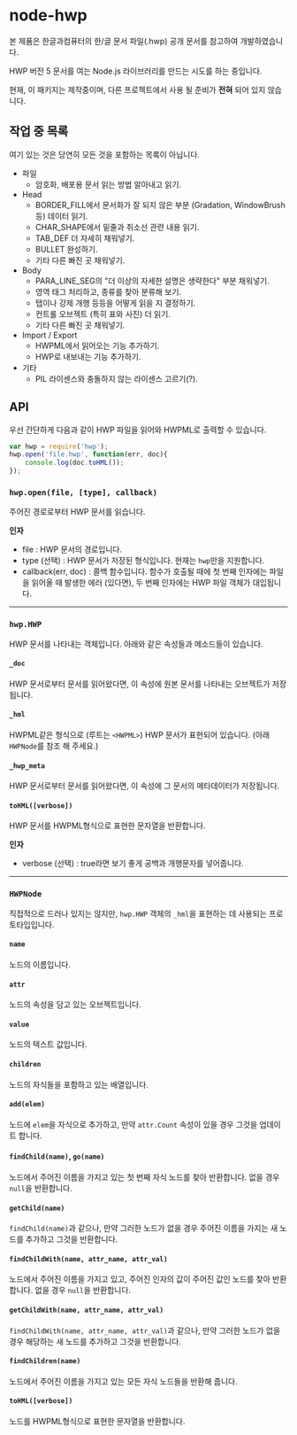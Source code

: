 node-hwp
========
본 제품은 한글과컴퓨터의 한/글 문서 파일(.hwp) 공개 문서를 참고하여 개발하였습니다.

HWP 버전 5 문서를 여는 Node.js 라이브러리를 만드는 시도를 하는 중입니다.

현재, 이 패키지는 제작중이며, 다른 프로젝트에서 사용 될 준비가 **전혀** 되어 있지 않습니다.

작업 중 목록
------------
여기 있는 것은 당연히 모든 것을 포함하는 목록이 아닙니다.

* 파일
	* 암호화, 배포용 문서 읽는 방법 알아내고 읽기.
* Head
	* BORDER_FILL에서 문서화가 잘 되지 않은 부분 (Gradation, WindowBrush 등) 데이터 읽기.
	* CHAR_SHAPE에서 밑줄과 취소선 관련 내용 읽기.
	* TAB_DEF 더 자세히 채워넣기.
	* BULLET 완성하기.
	* 기타 다른 빠진 곳 채워넣기.
* Body
	* PARA_LINE_SEG의 "더 이상의 자세한 설명은 생략한다" 부분 채워넣기.
	* 영역 태그 처리하고, 종류를 찾아 분류해 보기.
	* 탭이나 강제 개행 등등을 어떻게 읽을 지 결정하기.
	* 컨트롤 오브젝트 (특히 표와 사진) 더 읽기.
	* 기타 다른 빠진 곳 채워넣기.
* Import / Export
	* HWPML에서 읽어오는 기능 추가하기.
	* HWP로 내보내는 기능 추가하기.
* 기타
	* PIL 라이센스와 충돌하지 않는 라이센스 고르기(?).

API
---
우선 간단하게 다음과 같이 HWP 파일을 읽어와 HWPML로 출력할 수 있습니다.
```js
var hwp = require('hwp');
hwp.open('file.hwp', function(err, doc){
	console.log(doc.toHML());
});
```

### `hwp.open(file, [type], callback)`
주어진 경로로부터 HWP 문서를 읽습니다.

__인자__

* file : HWP 문서의 경로입니다.
* type (선택) : HWP 문서가 저장된 형식입니다. 현재는 `hwp`만을 지원합니다.
* callback(err, doc) : 콜백 함수입니다. 함수가 호출될 때에 첫 번째 인자에는 파일을 읽어올 때 발생한 에러 (있다면), 두 번째 인자에는 HWP 파일 객체가 대입됩니다.

---------------------------------------------------

### `hwp.HWP`
HWP 문서를 나타내는 객체입니다. 아래와 같은 속성들과 메소드들이 있습니다.

#### `_doc`
HWP 문서로부터 문서를 읽어왔다면, 이 속성에 원본 문서를 나타내는 오브젝트가 저장됩니다.

#### `_hml`
HWPML같은 형식으로 (루트는 `<HWPML>`) HWP 문서가 표현되어 있습니다. (아래 `HWPNode`를 참조 해 주세요.)

#### `_hwp_meta`
HWP 문서로부터 문서를 읽어왔다면, 이 속성에 그 문서의 메타데이터가 저장됩니다.

#### `toHML([verbose])`
HWP 문서를 HWPML형식으로 표현한 문자열을 반환합니다.

__인자__

* verbose (선택) : true라면 보기 좋게 공백과 개행문자를 넣어줍니다.

---------------------------------------------------

### `HWPNode`
직접적으로 드러나 있지는 않지만, `hwp.HWP` 객체의 `_hml`을 표현하는 데 사용되는 프로토타입입니다.

#### `name`
노드의 이름입니다.

#### `attr`
노드의 속성을 담고 있는 오브젝트입니다.

#### `value`
노드의 텍스트 값입니다.

#### `children`
노드의 자식들을 포함하고 있는 배열입니다.

#### `add(elem)`
노드에 `elem`을 자식으로 추가하고, 만약 `attr.Count` 속성이 있을 경우 그것을 업데이트 합니다.

#### `findChild(name)`, `go(name)`
노드에서 주어진 이름을 가지고 있는 첫 번째 자식 노드를 찾아 반환합니다. 없을 경우 `null`을 반환합니다.

#### `getChild(name)`
`findChild(name)`과 같으나, 만약 그러한 노드가 없을 경우 주어진 이름을 가지는 새 노드를 추가하고 그것을 반환합니다.

#### `findChildWith(name, attr_name, attr_val)`
노드에서 주어진 이름을 가지고 있고, 주어진 인자의 값이 주어진 값인 노드를 찾아 반환합니다. 없을 경우 `null`을 반환합니다.

#### `getChildWith(name, attr_name, attr_val)`
`findChildWith(name, attr_name, attr_val)`과 같으나, 만약 그러한 노드가 없을 경우 해당하는 새 노드를 추가하고 그것을 반환합니다.

#### `findChildren(name)`
노드에서 주어진 이름을 가지고 있는 모든 자식 노드들을 반환해 줍니다.

#### `toHML([verbose])`
노드를 HWPML형식으로 표현한 문자열을 반환합니다.
